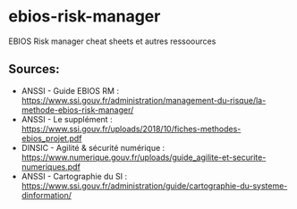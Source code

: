 # ebios-risk-manager
EBIOS Risk manager cheat sheets et autres ressoources

## Sources:
- ANSSI - Guide EBIOS RM : https://www.ssi.gouv.fr/administration/management-du-risque/la-methode-ebios-risk-manager/
- ANSSI - Le supplément : https://www.ssi.gouv.fr/uploads/2018/10/fiches-methodes-ebios_projet.pdf
- DINSIC - Agilité & sécurité numérique : https://www.numerique.gouv.fr/uploads/guide_agilite-et-securite-numeriques.pdf
- ANSSI - Cartographie du SI : https://www.ssi.gouv.fr/administration/guide/cartographie-du-systeme-dinformation/
